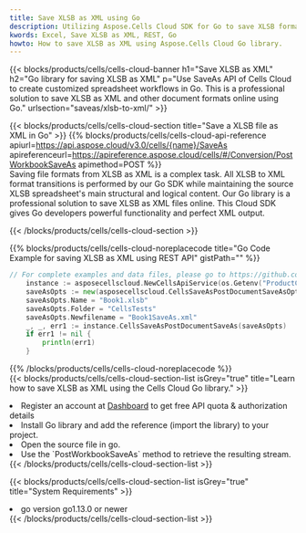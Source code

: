 ```yaml
---
title: Save XLSB as XML using Go 
description: Utilizing Aspose.Cells Cloud SDK for Go to save XLSB format file as XML format file. 
kwords: Excel, Save XLSB as XML, REST, Go
howto: How to save XLSB as XML using Aspose.Cells Cloud Go library.
---
```



{{< blocks/products/cells/cells-cloud-banner h1="Save XLSB as XML" h2="Go library for saving XLSB as XML" p="Use SaveAs API of Cells Cloud to create customized spreadsheet workflows in Go. This is a professional solution to save XLSB as XML and other document formats online using Go." urlsection="saveas/xlsb-to-xml/" >}}

{{< blocks/products/cells/cells-cloud-section  title="Save a XLSB file as XML in Go" >}}
{{% blocks/products/cells/cells-cloud-api-reference  apiurl=https://api.aspose.cloud/v3.0/cells/{name}/SaveAs  apireferenceurl=https://apireference.aspose.cloud/cells/#/Conversion/PostWorkbookSaveAs  apimethod=POST %}}
<br/>
Saving file formats from XLSB as XML is a complex task. All XLSB to XML format transitions is performed by our Go SDK while maintaining the source XLSB spreadsheet's main structural and logical content. Our Go library is a professional solution to save XLSB as XML files online. This Cloud SDK gives Go developers powerful functionality and perfect XML output.

{{< /blocks/products/cells/cells-cloud-section >}}

{{% blocks/products/cells/cells-cloud-noreplacecode title="Go Code Example for saving XLSB as XML using REST API" gistPath="" %}}
  
```go
// For complete examples and data files, please go to https://github.com/aspose-cells-cloud/aspose-cells-cloud-go/
    instance := asposecellscloud.NewCellsApiService(os.Getenv("ProductClientId"), os.Getenv("ProductClientSecret"))
    saveAsOpts := new(asposecellscloud.CellsSaveAsPostDocumentSaveAsOpts)
    saveAsOpts.Name = "Book1.xlsb"
    saveAsOpts.Folder = "CellsTests"
    saveAsOpts.Newfilename = "Book1SaveAs.xml"
    _, _, err1 := instance.CellsSaveAsPostDocumentSaveAs(saveAsOpts)
    if err1 != nil {
	    println(err1)
    }
```
  
{{% /blocks/products/cells/cells-cloud-noreplacecode  %}}
<br/>
{{< blocks/products/cells/cells-cloud-section-list isGrey="true"  title="Learn how to save XLSB as XML using the Cells Cloud Go library." >}}
<li>Register an account at <a href="https://dashboard.aspose.cloud/">Dashboard</a> to get free API quota & authorization details</li>
<li>Install Go library and add the reference (import the library) to your project.</li>
<li>Open the source file in go.</li>
<li>Use the `PostWorkbookSaveAs` method to retrieve the resulting stream.</li>
{{< /blocks/products/cells/cells-cloud-section-list >}}

{{< blocks/products/cells/cells-cloud-section-list isGrey="true"  title="System Requirements" >}}
<li>go version go1.13.0 or newer</li>
{{< /blocks/products/cells/cells-cloud-section-list >}}
